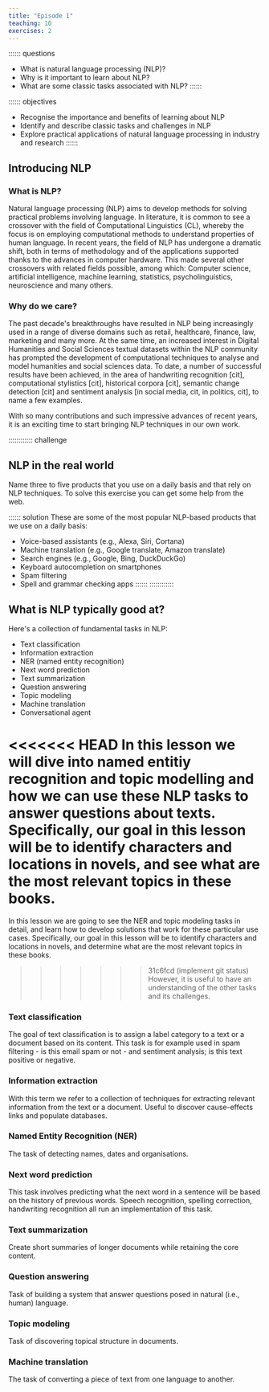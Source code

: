 ```yaml
---
title: "Episode 1"
teaching: 10
exercises: 2
---
```


:::::: questions 
- What is natural language processing (NLP)?
- Why is it important to learn about NLP?
- What are some classic tasks associated with NLP?
::::::

:::::: objectives
- Recognise the importance and benefits of learning about NLP
- Identify and describe classic tasks and challenges in NLP 
- Explore practical applications of natural language processing in industry and research
::::::

## Introducing NLP

### What is NLP?
Natural language processing (NLP) aims to develop methods for solving practical problems involving language.
In literature, it is common to see a crossover with the field of Computational Linguistics (CL), whereby the focus
is on employing computational methods to understand properties of human language. In recent years, the field of NLP
has undergone a dramatic shift, both in terms of methodology and of the applications supported thanks to the advances
in computer hardware. This made several other crossovers with related fields possible, among which: Computer science,
artificial intelligence, machine learning, statistics, psycholinguistics, neuroscience and many others.

### Why do we care?
The past decade's breakthroughs have resulted in NLP being increasingly used in a range of diverse domains such as retail,
healthcare, finance, law, marketing and many more. At the same time, an increased interest in Digital Humanities and Social
Sciences textual datasets within the NLP community has prompted the development of computational techniques to analyse and model
humanities and social sciences data. To date, a number of successful results have been achieved, in the area of handwriting recognition [cit],
computational stylistics [cit], historical corpora [cit], semantic change detection [cit] and sentiment analysis [in social media, cit, in politics, cit], to name a few examples.

With so many contributions and such impressive advances of recent years, it is an exciting time to start bringing NLP techniques
in our own work. 

:::::::::::: challenge 
## NLP in the real world

Name three to five products that you use on a daily basis and that rely on NLP techniques. To solve this exercise you can get 
some help from the web.


:::::: solution
These are some of the most popular NLP-based products that we use on a daily basis:

- Voice-based assistants (e.g., Alexa, Siri, Cortana)
- Machine translation (e.g., Google translate, Amazon translate)
- Search engines (e.g., Google, Bing, DuckDuckGo)
- Keyboard autocompletion on smartphones
- Spam filtering
- Spell and grammar checking apps
::::::
::::::::::::

## What is NLP typically good at?

Here's a collection of fundamental tasks in NLP:

- Text classification
- Information extraction 
- NER (named entity recognition)
- Next word prediction
- Text summarization
- Question answering
- Topic modeling
- Machine translation
- Conversational agent

<<<<<<< HEAD
In this lesson we will dive into named entitiy recognition and topic modelling and how we can use these NLP tasks to answer questions about texts.
Specifically, our goal in this lesson will be to identify characters and locations in novels, and see what are the most relevant topics in these books.
=======
In this lesson we are going to see the NER and topic modeling tasks in detail, and learn how to develop solutions that work for these particular use cases.
Specifically, our goal in this lesson will be to identify characters and locations in novels, and determine what are the most relevant topics in these books.
>>>>>>> 31c6fcd (implement git status)
However, it is useful to have an understanding of the other tasks and its challenges.

### Text classification

The goal of text classification is to assign a label category to a text or a document based on its content. This task is for example used in spam filtering - is this email spam or not - and sentiment analysis; is this text positive or negative.

### Information extraction

With this term we refer to a collection of techniques for extracting relevant information from the text or a document. 
Useful to discover cause-effects links and populate databases.

### Named Entity Recognition (NER)

The task of detecting names, dates and organisations. 

### Next word prediction

This task involves predicting what the next word in a sentence will be based on the history of previous words.
Speech recognition, spelling correction, handwriting recognition all run an implementation of this task.

### Text summarization 

Create short summaries of longer documents while retaining the core content. 

### Question answering 

Task of building a system that answer questions posed in natural (i.e., human) language.

### Topic modeling 

Task of discovering topical structure in documents.

### Machine translation

The task of converting a piece of text from one language to another. 
